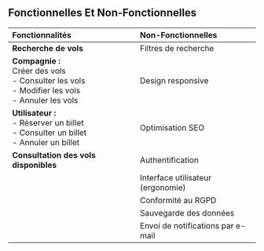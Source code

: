 ## Fonctionnelles Et Non-Fonctionnelles


| **Fonctionnalités**                                             | **Non-Fonctionnelles**            |
|:----------------------------------------------------------------|:----------------------------------|
| **Recherche de vols**                                           | Filtres de recherche              |
| **Compagnie :**<br> Créer des vols<br>  - Consulter les vols <br> - Modifier les vols<br> - Annuler les vols | Design responsive |
| **Utilisateur :**<br> - Réserver un billet<br> - Consulter un billet<br> - Annuler un billet | Optimisation SEO |
| **Consultation des vols disponibles**                           | Authentification                  |
|                                                                 | Interface utilisateur (ergonomie) |
|                                                                 | Conformité au RGPD                |
|                                                                 | Sauvegarde des données            |
|                                                                 | Envoi de notifications par e-mail |
